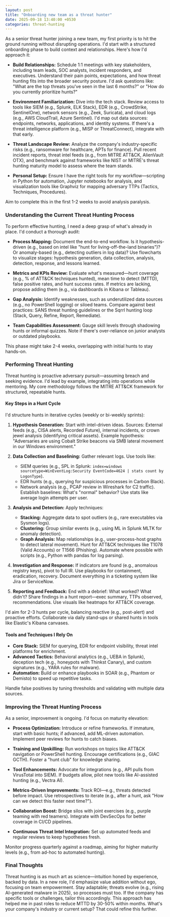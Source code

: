 ```yaml
---
layout: post
title: "Onboarding new team as a threat hunter"
date: 2025-09-18 13:40:00 +0530
categories: threat-hunting
---
```



As a senior threat hunter joining a new team, my first priority is to hit the ground running without disrupting operations. I'd start with a structured onboarding phase to build context and relationships. Here's how I'd approach it:

- **Build Relationships:** Schedule 1:1 meetings with key stakeholders, including team leads, SOC analysts, incident responders, and executives. Understand their pain points, expectations, and how threat hunting fits into the broader security posture. I'd ask questions like: "What are the top threats you've seen in the last 6 months?" or "How do you currently prioritize hunts?"

- **Environment Familiarization:** Dive into the tech stack. Review access to tools like SIEM (e.g., Splunk, ELK Stack), EDR (e.g., CrowdStrike, SentinelOne), network sensors (e.g., Zeek, Suricata), and cloud logs (e.g., AWS CloudTrail, Azure Sentinel). I'd map out data sources: endpoints, networks, applications, and identity systems. If there's a threat intelligence platform (e.g., MISP or ThreatConnect), integrate with that early.

- **Threat Landscape Review:** Analyze the company's industry-specific risks (e.g., ransomware for healthcare, APTs for finance). Pull recent incident reports, threat intel feeds (e.g., from MITRE ATT&CK, AlienVault OTX), and benchmark against frameworks like NIST or MITRE's threat hunting maturity model to assess where the team stands.

- **Personal Setup:** Ensure I have the right tools for my workflow—scripting in Python for automation, Jupyter notebooks for analysis, and visualization tools like Graphviz for mapping adversary TTPs (Tactics, Techniques, Procedures).

Aim to complete this in the first 1-2 weeks to avoid analysis paralysis.

### Understanding the Current Threat Hunting Process
To perform effective hunting, I need a deep grasp of what's already in place. I'd conduct a thorough audit:

- **Process Mapping:** Document the end-to-end workflow. Is it hypothesis-driven (e.g., based on intel like "hunt for living-off-the-land binaries")? Or anomaly-based (e.g., detecting outliers in log data)? Use flowcharts to visualize stages: hypothesis generation, data collection, analysis, detection, response, and lessons learned.

- **Metrics and KPIs Review:** Evaluate what's measured—hunt coverage (e.g., % of ATT&CK techniques hunted), mean time to detect (MTTD), false positive rates, and hunt success rates. If metrics are lacking, propose adding them (e.g., via dashboards in Kibana or Tableau).

- **Gap Analysis:** Identify weaknesses, such as underutilized data sources (e.g., no PowerShell logging) or siloed teams. Compare against best practices: SANS threat hunting guidelines or the Sqrrl hunting loop (Stack, Query, Refine, Report, Remediate).

- **Team Capabilities Assessment:** Gauge skill levels through shadowing hunts or informal quizzes. Note if there's over-reliance on junior analysts or outdated playbooks.

This phase might take 2-4 weeks, overlapping with initial hunts to stay hands-on.

### Performing Threat Hunting
Threat hunting is proactive adversary pursuit—assuming breach and seeking evidence. I'd lead by example, integrating into operations while mentoring. My core methodology follows the MITRE ATT&CK framework for structured, repeatable hunts.

#### Key Steps in a Hunt Cycle
I'd structure hunts in iterative cycles (weekly or bi-weekly sprints):

1. **Hypothesis Generation:** Start with intel-driven ideas. Sources: External feeds (e.g., CISA alerts, Recorded Future), internal incidents, or crown jewel analysis (identifying critical assets). Example hypothesis: "Adversaries are using Cobalt Strike beacons via SMB lateral movement in our Windows environment."

2. **Data Collection and Baselining:** Gather relevant logs. Use tools like:
   - SIEM queries (e.g., SPL in Splunk: `index=windows sourcetype=WinEventLog:Security EventCode=4624 | stats count by LogonType`).
   - EDR hunts (e.g., querying for suspicious processes in Carbon Black).
   - Network analysis (e.g., PCAP review in Wireshark for C2 traffic).
   Establish baselines: What's "normal" behavior? Use stats like average login attempts per user.

3. **Analysis and Detection:** Apply techniques:
   - **Stacking:** Aggregate data to spot outliers (e.g., rare executables via Sysmon logs).
   - **Clustering:** Group similar events (e.g., using ML in Splunk MLTK for anomaly detection).
   - **Graph Analysis:** Map relationships (e.g., user-process-host graphs to detect lateral movement).
   Hunt for ATT&CK techniques like T1078 (Valid Accounts) or T1566 (Phishing). Automate where possible with scripts (e.g., Python with pandas for log parsing).

4. **Investigation and Response:** If indicators are found (e.g., anomalous registry keys), pivot to full IR. Use playbooks for containment, eradication, recovery. Document everything in a ticketing system like Jira or ServiceNow.

5. **Reporting and Feedback:** End with a debrief: What worked? What didn't? Share findings in a hunt report—exec summary, TTPs observed, recommendations. Use visuals like heatmaps for ATT&CK coverage.

I'd aim for 2-3 hunts per cycle, balancing reactive (e.g., post-alert) and proactive efforts. Collaborate via daily stand-ups or shared hunts in tools like Elastic's Kibana canvases.

#### Tools and Techniques I Rely On
- **Core Stack:** SIEM for querying, EDR for endpoint visibility, threat intel platforms for enrichment.
- **Advanced Tactics:** Behavioral analytics (e.g., UEBA in Splunk), deception tech (e.g., honeypots with Thinkst Canary), and custom signatures (e.g., YARA rules for malware).
- **Automation:** Build or enhance playbooks in SOAR (e.g., Phantom or Demisto) to speed up repetitive tasks.

Handle false positives by tuning thresholds and validating with multiple data sources.

### Improving the Threat Hunting Process
As a senior, improvement is ongoing. I'd focus on maturity elevation:

- **Process Optimization:** Introduce or refine frameworks. If immature, start with basic hunts; if advanced, add ML-driven automation. Implement peer reviews for hunts to catch biases.

- **Training and Upskilling:** Run workshops on topics like ATT&CK navigation or PowerShell hunting. Encourage certifications (e.g., GIAC GCTH). Foster a "hunt club" for knowledge sharing.

- **Tool Enhancements:** Advocate for integrations (e.g., API pulls from VirusTotal into SIEM). If budgets allow, pilot new tools like AI-assisted hunting (e.g., Vectra AI).

- **Metrics-Driven Improvements:** Track ROI—e.g., threats detected before impact. Use retrospectives to iterate (e.g., after a hunt, ask "How can we detect this faster next time?").

- **Collaboration Boost:** Bridge silos with joint exercises (e.g., purple teaming with red teamers). Integrate with DevSecOps for better coverage in CI/CD pipelines.

- **Continuous Threat Intel Integration:** Set up automated feeds and regular reviews to keep hypotheses fresh.

Monitor progress quarterly against a roadmap, aiming for higher maturity levels (e.g., from ad-hoc to automated hunting).

### Final Thoughts
Threat hunting is as much art as science—intuition honed by experience, backed by data. In a new role, I'd emphasize value addition without ego, focusing on team empowerment. Stay adaptable; threats evolve (e.g., rising AI-generated malware in 2025), so processes must too. If the company has specific tools or challenges, tailor this accordingly. This approach has helped me in past roles to reduce MTTD by 30-50% within months. What's your company's industry or current setup? That could refine this further.
